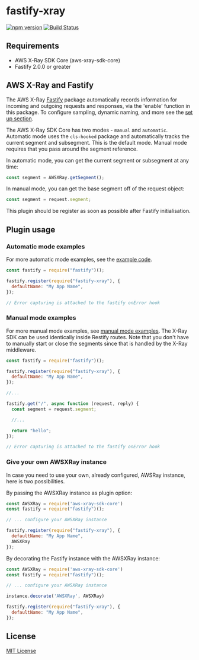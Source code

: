 # fastify-xray

[![npm version](https://badge.fury.io/js/fastify-xray.svg)](https://badge.fury.io/js/fastify-xray) [![Build Status](https://travis-ci.org/jeromemacias/fastify-xray.svg?branch=master)](https://travis-ci.org/jeromemacias/fastify-xray)

## Requirements

* AWS X-Ray SDK Core (aws-xray-sdk-core)
* Fastify 2.0.0 or greater

## AWS X-Ray and Fastify

The AWS X-Ray [Fastify](http://fastify.io/) package automatically records information
for incoming and outgoing requests and responses, via the 'enable' function in this
package. To configure sampling, dynamic naming, and more see the [set up section](https://github.com/aws/aws-xray-sdk-node/tree/master/packages/core#setup).

The AWS X-Ray SDK Core has two modes - `manual` and `automatic`.
Automatic mode uses the `cls-hooked` package and automatically
tracks the current segment and subsegment. This is the default mode.
Manual mode requires that you pass around the segment reference.

In automatic mode, you can get the current segment or subsegment at any time:

```js
const segment = AWSXRay.getSegment();
```

In manual mode, you can get the base segment off of the request object:

```js
const segment = request.segment;
```

This plugin should be register as soon as possible after Fastify initialisation.

## Plugin usage

### Automatic mode examples

For more automatic mode examples, see the [example code](https://github.com/aws/aws-xray-sdk-node/tree/master/packages/core#example-code).

```js
const fastify = require("fastify")();

fastify.register(require("fastify-xray"), {
  defaultName: "My App Name",
});

// Error capturing is attached to the fastify onError hook
```

### Manual mode examples

For more manual mode examples, see [manual mode examples](https://github.com/aws/aws-xray-sdk-node/tree/master/packages/core#Manual-Mode-Examples). The X-Ray SDK can be used identically inside Restify routes. Note that you don't have to manually start or close the segments since that is handled by the X-Ray middleware.

```js
const fastify = require("fastify")();

fastify.register(require("fastify-xray"), {
  defaultName: "My App Name",
});

//...

fastify.get("/", async function (request, reply) {
  const segment = request.segment;

  //...

  return "hello";
});

// Error capturing is attached to the fastify onError hook
```

### Give your own AWSXRay instance

In case you need to use your own, already configured, AWSRay instance, here is two possibilities.

By passing the AWSXRay instance as plugin option:

```js
const AWSXRay = require('aws-xray-sdk-core')
const fastify = require("fastify")();

// ... configure your AWSXRay instance

fastify.register(require("fastify-xray"), {
  defaultName: "My App Name",
  AWSXRay
});
```

By decorating the Fastify instance with the AWSXRay instance:

```js
const AWSXRay = require('aws-xray-sdk-core')
const fastify = require("fastify")();

// ... configure your AWSXRay instance

instance.decorate('AWSXRay', AWSXRay)

fastify.register(require("fastify-xray"), {
  defaultName: "My App Name",
});
```

## License

[MIT License](LICENSE.md)
